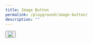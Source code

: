 ```yaml
---
title: Image Button
permalink: /playground/image-button/
description: ""
---
```

<a href = 'www.google.com'>
	<button>
		<img src = "https://i.ibb.co/CW5Wvry/buttonpng.png">
	</button>	
</a>	
